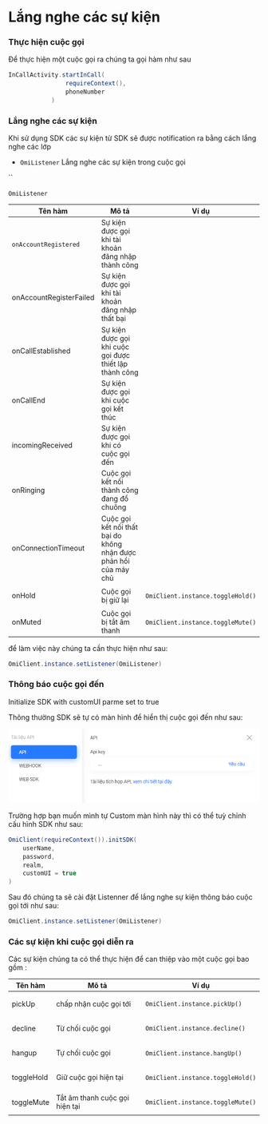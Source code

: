 # Lắng nghe các sự kiện



### Thực hiện cuộc gọi

&#x20;Để thực hiện một cuộc gọi ra chúng ta gọi hàm như sau

```java
InCallActivity.startInCall(
                requireContext(),
                phoneNumber
            )

```

### &#x20;<a href="#user-content-handle-call-by-yourself" id="user-content-handle-call-by-yourself"></a>

### Lắng nghe các sự kiện <a href="#user-content-listeners" id="user-content-listeners"></a>

Khi sử dụng SDK các sự kiện từ SDK sẽ được notification ra bằng cách lắng nghe các lớp&#x20;

* `OmiListener` Lắng nghe các sự kiện trong cuộc gọi

``

`OmiListener`&#x20;

| Tên hàm                 | Mô tả                                                              | Ví dụ                                                                 |
| ----------------------- | ------------------------------------------------------------------ | --------------------------------------------------------------------- |
| `onAccountRegistered`   | Sự kiện được gọi khi tài khoản đăng nhập thành công                |                                                                       |
| onAccountRegisterFailed | Sự kiện được gọi khi tài khoản đăng nhập thất bại                  |                                                                       |
| onCallEstablished       | Sự kiện được gọi khi cuộc gọi được thiết lập thành công            |                                                                       |
| onCallEnd               | Sự kiện được gọi khi cuộc gọi kết thúc                             |                                                                       |
| incomingReceived        | Sự kiện được gọi khi có cuộc gọi đến                               |                                                                       |
| onRinging               | Cuộc gọi kết nối thành công đang đổ chuông                         |                                                                       |
| onConnectionTimeout     | Cuộc gọi kết nối thất bại do không nhận được phản hồi của máy chủ  |                                                                       |
| onHold                  | Cuộc gọi bị giữ lại                                                | <p></p><pre><code>OmiClient.instance.toggleHold()</code></pre><p></p> |
| onMuted                 | Cuộc gọi bị tắt âm thanh                                           | <pre><code>OmiClient.instance.toggleMute()</code></pre>               |

để làm việc này chúng ta cần thực hiện như sau:

```java
OmiClient.instance.setListener(OmiListener)
```

### Thông báo cuộc gọi đến <a href="#user-content-handle-call-by-yourself" id="user-content-handle-call-by-yourself"></a>

Initialize SDK with customUI parme set to true

Thông thường SDK sẽ tự có màn hình để hiển thị cuộc gọi đến như sau:

<img src="../../../.gitbook/assets/image (1).png" alt="" data-size="original">



Trường hợp bạn muốn mình tự Custom màn hình này thì có thể tuỳ chỉnh cấu hình SDK như sau:

```java
OmiClient(requireContext()).initSDK(
    userName,
    password,
    realm,
    customUI = true
)
```

Sau đó chúng ta sẽ cài đặt Listenner để lắng nghe sự kiện thông báo cuộc gọi tới như sau:

```java
OmiClient.instance.setListener(OmiListener)
```

### Các sự kiện khi cuộc gọi diễn ra <a href="#user-content-actions-when-in-a-call" id="user-content-actions-when-in-a-call"></a>

Các sự kiện chúng ta có thể thực hiện để can thiệp vào một cuộc gọi bao gồm :

&#x20;

| Tên hàm    | Mô tả                          | Ví dụ                                                              |
| ---------- | ------------------------------ | ------------------------------------------------------------------ |
| pickUp     | chấp nhận cuộc gọi tới         | <pre><code>OmiClient.instance.pickUp()</code></pre>                |
| decline    | Từ chối cuộc gọi               | <p></p><pre><code>OmiClient.instance.decline()</code></pre><p></p> |
| hangup     | Tự chối cuộc gọi               | <p></p><pre><code>OmiClient.instance.hangUp()</code></pre><p></p>  |
| toggleHold | Giữ cuộc gọi hiện tại          | <p></p><pre><code>OmiClient.instance.toggleHold()</code></pre>     |
| toggleMute | Tắt âm thanh cuộc gọi hiện tại | <pre><code>OmiClient.instance.toggleMute()</code></pre>            |

